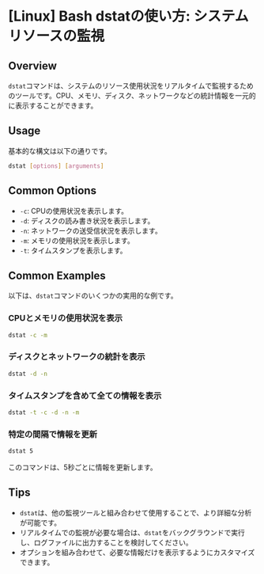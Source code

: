 # [Linux] Bash dstatの使い方: システムリソースの監視

## Overview
`dstat`コマンドは、システムのリソース使用状況をリアルタイムで監視するためのツールです。CPU、メモリ、ディスク、ネットワークなどの統計情報を一元的に表示することができます。

## Usage
基本的な構文は以下の通りです。

```bash
dstat [options] [arguments]
```

## Common Options
- `-c`: CPUの使用状況を表示します。
- `-d`: ディスクの読み書き状況を表示します。
- `-n`: ネットワークの送受信状況を表示します。
- `-m`: メモリの使用状況を表示します。
- `-t`: タイムスタンプを表示します。

## Common Examples
以下は、`dstat`コマンドのいくつかの実用的な例です。

### CPUとメモリの使用状況を表示
```bash
dstat -c -m
```

### ディスクとネットワークの統計を表示
```bash
dstat -d -n
```

### タイムスタンプを含めて全ての情報を表示
```bash
dstat -t -c -d -n -m
```

### 特定の間隔で情報を更新
```bash
dstat 5
```
このコマンドは、5秒ごとに情報を更新します。

## Tips
- `dstat`は、他の監視ツールと組み合わせて使用することで、より詳細な分析が可能です。
- リアルタイムでの監視が必要な場合は、`dstat`をバックグラウンドで実行し、ログファイルに出力することを検討してください。
- オプションを組み合わせて、必要な情報だけを表示するようにカスタマイズできます。
